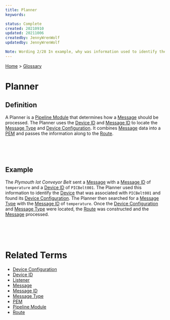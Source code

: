 ```yaml
---
title: Planner
keywords: 

status: Complete
created: 20210910
updated: 20211006
createdby: JennyWrenWolf
updatedby: JennyWrenWolf

Note: Wording 2/28 In example, why was information used to identify the Device?  Is the Message type located in the Device Configuration?  2/30  Draw me a picture of how each part relates to the other.
---
```

[Home](../Index.md) > [Glossary](./Index.md)

# Planner
## Definition
A Planner is a [Pipeline Module](./PipelineModule.md) that determines how a [Message](./Message.md) should be processed.  The Planner uses the [Device ID](./DeviceID.md) and [Message ID](./MessageID.md) to locate the [Message Type](./MessageType.md) and [Device Configuration](./DeviceConfiguration.md).  It combines [Message](./Message.md) data into a [PEM](./PEM.md) and passes the information along to the [Route](./Route.md). 

<br>
<br>
<br>

## Example
The *Plymouth Iot Conveyor Belt* sent a [Message](./Message.md) with a [Message ID](./MessageID.md) of `temperature` and a [Device ID](./DeviceID.md) of `PICBelt001`. The Planner used this information to identify the [Device](./Device.md) that was associated with `PICBelt001` and found its [Device Configuration](./DeviceConfiguration.md). The Planner then searched for a [Message Type](./MessageType.md) with the [Message ID](./MessageID.md) of `temperature`. Once the [Device Configuration](./DeviceConfiguration) and [Message Type](./MessageType.md) were located, the [Route](./Route.md) was constructed and the [Message](./Message.md) processed.

<br>
<br>
<br>

# Related Terms 
- [Device Configuration](./DeviceConfiguration.md)
- [Device ID](./DeviceID.md)
- [Listener](./Listener.md)
- [Message](./Message.md)
- [Message ID](./MessageID.md)
- [Message Type](./MessageType.md)
- [PEM](./PEM.md)
- [Pipeline Module](./PipelineModule.md)
- [Route](./Route.md)